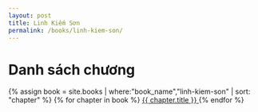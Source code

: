 ```yaml
---
layout: post
title: Linh Kiếm Sơn
permalink: /books/linh-kiem-son/
---
```

<style>
    p {
        margin-bottom: 5px
    }
</style>
# Danh sách chương
{% assign book = site.books | where:"book_name","linh-kiem-son" | sort: "chapter" %}
{% for chapter in book %}
<a href="{{ chapter.url }}">
    {{ chapter.title }}
</a>
{% endfor %}